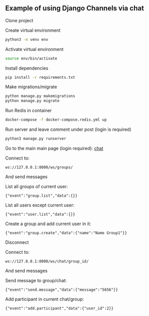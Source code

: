 ## Example of using Django Channels via chat

Clone project 

Create virtual environment
```bash
python3 -m venv env
```

Activate virtual environment
```bash
source env/bin/activate
```

Install dependencies
```bash
pip install -r requirements.txt
```

Make migrations/migrate
```bash
python manage.py makemigrations
python manage.py migrate
```

Run Redis in container
```bash
docker-compose -f docker-compose.redis.yml up
```

Run server and leave comment under post (login is required)
```bash
python3 manage.py runserver
```
Go to the main main page (login required):
[chat](http://127.0.0.1:8000/)

Connect to:
```
ws://127.0.0.1:8000/ws/groups/
```
And send messages

List all groups of current user:
```
{"event":"group.list","data":{}}
```

List all users except current user:
```
{"event":"user.list","data":{}}
```

Create a group and add current user in it:
```
{"event":"group.create","data":{"name":"Name Group1"}}
```

Disconnect

Connect to:
```
ws://127.0.0.1:8000/ws/chat/group_id/
```
And send messages

Send message to group/chat:
```
{"event":"send.message","data":{"message":"5656"}}
```

Add participant in current chat/group: 
```
{"event":"add.participant","data":{"user_id":2}}
```
